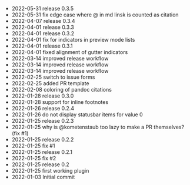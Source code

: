 - 2022-05-31	release 0.3.5
- 2022-05-31	fix edge case where @ in md linsk is counted as citation
- 2022-04-07	release 0.3.4
- 2022-04-01	release 0.3.3
- 2022-04-01	release 0.3.2
- 2022-04-01	fix for indicators in preview mode lists
- 2022-04-01	release 0.3.1
- 2022-04-01	fixed alignment of gutter indicators
- 2022-03-14	improved release workflow
- 2022-03-14	improved release workflow
- 2022-03-14	improved release workflow
- 2022-02-25	switch to issue forms
- 2022-02-25	added PR template
- 2022-02-08	coloring of pandoc citations
- 2022-01-28	release 0.3.0
- 2022-01-28	support for inline footnotes
- 2022-01-26	release 0.2.4
- 2022-01-26	do not display statusbar items for value 0
- 2022-01-25	release 0.2.3
- 2022-01-25	why is @kometenstaub too lazy to make a PR themselves? (fix #1)
- 2022-01-25	release 0.2.2
- 2022-01-25	fix #1
- 2022-01-25	release 0.2.1
- 2022-01-25	fix #2
- 2022-01-25	release 0.2
- 2022-01-25	first working plugin
- 2022-01-03	Initial commit
